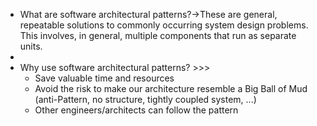 - What are software architectural patterns?→These are general, repeatable solutions to commonly occurring system design problems. This involves, in general, multiple components that run as separate units.
- 
- Why use software architectural patterns? >>>
    - Save valuable time and resources
    - Avoid the risk to make our architecture resemble a Big Ball of Mud (anti-Pattern, no structure, tightly coupled system, ...)
    - Other engineers/architects can follow the pattern
